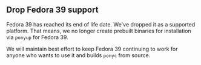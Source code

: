 ## Drop Fedora 39 support

Fedora 39 has reached its end of life date. We've dropped it as a supported platform. That means, we no longer create prebuilt binaries for installation via `ponyup` for Fedora 39.

We will maintain best effort to keep Fedora 39 continuing to work for anyone who wants to use it and builds `ponyc` from source.
